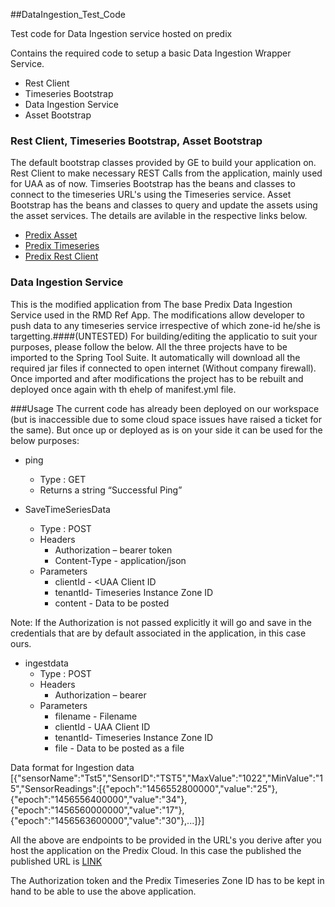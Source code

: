 ##DataIngestion_Test_Code

Test code for Data Ingestion service hosted on predix

Contains the required code to setup a basic Data Ingestion Wrapper Service.
- Rest Client
- Timeseries Bootstrap
- Data Ingestion Service
- Asset Bootstrap

### Rest Client, Timeseries Bootstrap, Asset Bootstrap
The default bootstrap classes provided by GE to build your application on. Rest Client to make necessary REST Calls from the application, mainly used for UAA as of now. Timseries Bootstrap has the beans and classes to connect to the timeseries URL's using the Timeseries service. Asset Bootstrap has the beans and classes to query and update the assets using the asset services. The details are avilable in the respective links below.

- [Predix Asset](https://github.com/predixdev/asset-bootstrap/tree/03313adaca23d200261986f114d92c2fb96c4475)
- [Predix Timeseries](https://github.com/predixdev/timeseries-bootstrap/tree/040140d36dc754531b5b8f4805c2856362644716)
- [Predix Rest Client](https://github.com/predixdev/predix-rest-client/tree/a6aed1f24c1ef2a85bdc6bf18fe44c5070e344d4)

### Data Ingestion Service
This is the modified application from The base Predix Data Ingestion Service used in the RMD Ref App. The modifications allow developer to push data to any timeseries service irrespective of which zone-id he/she is targetting.####(UNTESTED)
For building/editing the applicatio to suit your purposes, please follow the below.
All the three projects have to be imported to the Spring Tool Suite. It automatically will download all the required jar files if connected to open internet (Without company firewall).
Once imported and after modifications the project has to be rebuilt and deployed once again with th ehelp of manifest.yml file.

###Usage
The current code has already been deployed on our workspace (but is inaccessible due to some cloud space issues have raised a ticket for the same). But once up or deployed as is on your side it can be used for the below purposes:

- ping
  *	Type : GET
  *	Returns a string “Successful Ping”

- SaveTimeSeriesData
  *	Type : POST
  *	Headers
    +	Authorization – bearer token
    +	Content-Type - application/json
  *	Parameters
    +	clientId - <UAA Client ID
    +	tenantId- Timeseries Instance Zone ID
    +	content - Data to be posted

 Note: 
 If the Authorization is not passed explicitly it will go and save in the credentials that are by default associated in the application, in this case ours.

- ingestdata
  *	Type : POST
  *	Headers
    +	Authorization – bearer <token>
  *	Parameters
    +	filename - Filename
    +	clientId - UAA Client ID
    +	tenantId- Timeseries Instance Zone ID
    +	file - Data to be posted as a file

Data format for Ingestion data
[{"sensorName":"Tst5","SensorID":"TST5","MaxValue":"1022","MinValue":"15","SensorReadings":[{"epoch":"1456552800000","value":"25"}, {"epoch":"1456556400000","value":"34"}, {"epoch":"1456560000000","value":"17"}, {"epoch":"1456563600000","value":"30"},...]}]

All the above are endpoints to be provided in the URL's you derive after you host the application on the Predix Cloud.
In this case the published the published URL is [LINK](http://http://test-dataingestion-service-demo-1.run.aws-usw02-pr.ice.predix.io/ping)

The Authorization token and the Predix Timeseries Zone ID has to be kept in hand to be able to use the above application.

